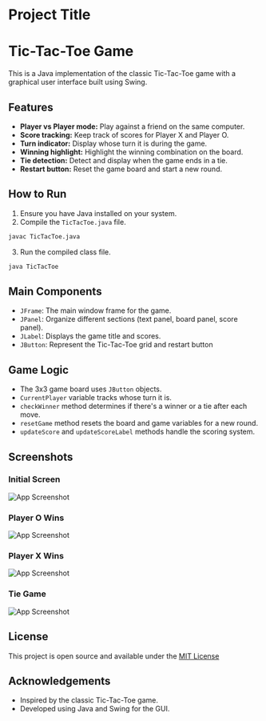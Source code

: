 # Project Title


# Tic-Tac-Toe Game

This is a Java implementation of the classic Tic-Tac-Toe game with a graphical user interface built using Swing.

## Features

- **Player vs Player mode:** Play against a friend on the same computer.
- **Score tracking:** Keep track of scores for Player X and Player O.
- **Turn indicator:** Display whose turn it is during the game.
- **Winning highlight:** Highlight the winning combination on the board.
- **Tie detection:** Detect and display when the game ends in a tie.
- **Restart button:** Reset the game board and start a new round.

## How to Run

1. Ensure you have Java installed on your system.
2. Compile the `TicTacToe.java` file.

```sh
javac TicTacToe.java
```
3. Run the compiled class file.

```bash
java TicTacToe

```


## Main Components
- `JFrame`: The main window frame for the game.
- `JPanel`: Organize different sections (text panel, board panel, score panel).
- `JLabel`: Displays the game title and scores.
- `JButton`: Represent the Tic-Tac-Toe grid and restart button

## Game Logic
- The 3x3 game board uses `JButton` objects.
- `CurrentPlayer` variable tracks whose turn it is.
- `checkWinner` method determines if there's a winner or a tie after each move.
- `resetGame` method  resets the board and game variables for a new round.
- `updateScore` and `updateScoreLabel` methods handle the scoring system.
## **Screenshots**
### Initial Screen
![App Screenshot](Screenshots/idle.png)

### Player O Wins
![App Screenshot](Screenshots/winner0.png)

### Player X Wins
![App Screenshot](Screenshots/winnerX.png)

### Tie Game
![App Screenshot](Screenshots/tie.png)
## License

This project is open source and available under the [MIT License](https://choosealicense.com/licenses/mit/)


## Acknowledgements

 - Inspired by the classic Tic-Tac-Toe game.
 - Developed using Java and Swing for the GUI.

